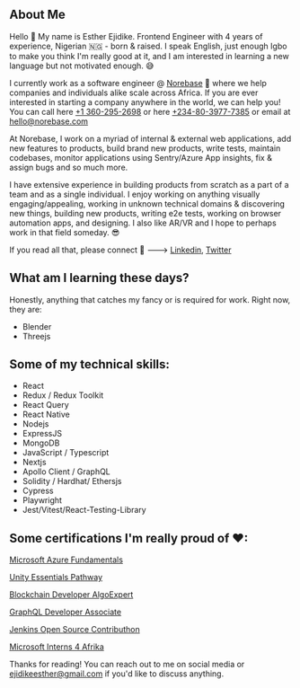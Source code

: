 ## About Me
Hello &#128075; My name is Esther Ejidike. Frontend Engineer with 4 years of experience, Nigerian 🇳🇬 - born & raised. I speak English, just enough Igbo to make you think I'm really good at it, and I am interested in learning a new language but not motivated enough. &#128517;

I currently work as a software engineer @ [Norebase](https://norebase.com) &#128171; where we help companies and individuals alike scale across Africa. If you are ever interested in starting a company anywhere in the world, we can help you! You can call here [+1 360-295-2698](tel:+13602952698) or here [+234-80-3977-7385](tel:2348039777385) or email at [hello@norebase.com](mailto:hello@norebase.com)

At Norebase, I work on a myriad of internal & external web applications, add new features to products, build brand new products, write tests, maintain codebases, monitor applications using Sentry/Azure App insights, fix & assign bugs and so much more.

I have extensive experience in building products from scratch as a part of a team and as a single individual. I enjoy working on anything visually engaging/appealing, working in unknown technical domains & discovering new things, building new products, writing e2e tests, working on browser automation apps, and designing. I also like AR/VR and I hope to perhaps work in that field someday. &#128526;

If you read all that, please connect &#129303; ---> [Linkedin](https://www.linkedin.com/in/esther-ejidike-0a017a185/), [Twitter](https://twitter.com/lady_catheryn)

## What am I learning these days?
Honestly, anything that catches my fancy or is required for work. Right now, they are: 

- Blender
- Threejs

## Some of my technical skills:
- React
- Redux / Redux Toolkit
- React Query
- React Native
- Nodejs
- ExpressJS
- MongoDB
- JavaScript / Typescript
- Nextjs
- Apollo Client / GraphQL
- Solidity / Hardhat/ Ethersjs
- Cypress
- Playwright
- Jest/Vitest/React-Testing-Library

## Some certifications I'm really proud of &#10084;:
[Microsoft Azure Fundamentals](https://www.credly.com/badges/598a0aa8-ab27-475a-b30b-7efb9be7b5d4/public_url)

[Unity Essentials Pathway](https://www.credly.com/badges/dd606521-4e50-4a6e-bff7-7e61df00c76a/public_url)

[Blockchain Developer AlgoExpert](https://drive.google.com/file/d/1gfbwTah_qP-8FBz6EZD-dks97DPOi1So/view?)

[GraphQL Developer Associate](https://drive.google.com/file/d/1WPg4tR0g-XkvgapgbR4LiubGsXrSjbB7/view)

[Jenkins Open Source Contributhon](https://drive.google.com/file/d/1DjSgBPvi7j86rR2sLR7I34pJhdXA_htg/view)

[Microsoft Interns 4 Afrika](https://drive.google.com/file/d/1zOin354oPQ7H5KByMKKXvm2h9PXXxgyM/view)


Thanks for reading! You can reach out to me on social media or [ejidikeesther@gmail.com](mailto:ejidikeesther@gmail.com) if you'd like to discuss anything.
